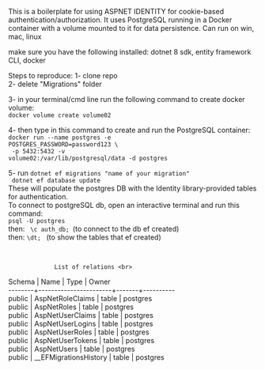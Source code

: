 This is a boilerplate for using ASPNET IDENTITY for cookie-based authentication/authorization. It uses PostgreSQL running in a Docker container with a volume
mounted to it for data persistence. Can run on win, mac, linux

make sure you have the following installed: 
dotnet 8 sdk, entity framework CLI, docker

Steps to reproduce:
1- clone repo <br>
2- delete "Migrations" folder <br>

3- in your terminal/cmd line run the following command to create docker volume: <br>
 <code>docker volume create volume02</code> 
 <br>

4- then type in this command to create and run the PostgreSQL container:<br>
<code>docker run --name postgres -e POSTGRES_PASSWORD=password123 \ <br>
-p 5432:5432 -v volume02:/var/lib/postgresql/data -d postgres</code> <br>

5- run <code>dotnet ef migrations "name of your migration"</code> <br>
     <code> dotnet ef database update </code> <br>
 These will populate the postgres DB with the Identity library-provided tables for authentication. 
<br>
To connect to postgreSQL db, open an interactive terminal and run this command:<br>
<code>psql -U postgres</code> <br>
then: <code> \c auth_db; </code>(to connect to the db ef created)<br>
then: <code>\dt; </code> (to show the tables that ef created)

<br>

                 List of relations <br>
 Schema |         Name          | Type  |  Owner   <br>
--------+-----------------------+-------+---------- <br>
 public | AspNetRoleClaims      | table | postgres <br>
 public | AspNetRoles           | table | postgres <br>
 public | AspNetUserClaims      | table | postgres <br>
 public | AspNetUserLogins      | table | postgres <br>
 public | AspNetUserRoles       | table | postgres <br>
 public | AspNetUserTokens      | table | postgres <br>
 public | AspNetUsers           | table | postgres <br>
 public | __EFMigrationsHistory | table | postgres <br>

 
